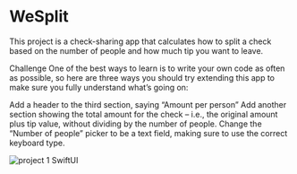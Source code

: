 # WeSplit
This project is a check-sharing app that calculates how to split a check based on the number of people and how much tip you want to leave.

Challenge
One of the best ways to learn is to write your own code as often as possible, so here are three ways you should try extending this app to make sure you fully understand what’s going on:

Add a header to the third section, saying “Amount per person”
Add another section showing the total amount for the check – i.e., the original amount plus tip value, without dividing by the number of people.
Change the “Number of people” picker to be a text field, making sure to use the correct keyboard type.

![project 1 SwiftUI](https://user-images.githubusercontent.com/52813885/112745044-0929dd80-8fc5-11eb-8430-266ac1520a80.gif)
